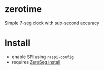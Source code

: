 # zerotime
Simple 7-seg clock with sub-second accuracy

# Install
* enable SPI using `raspi-config`
* requires [ZeroSeg install](https://github.com/AverageMaker/ZeroSeg)
